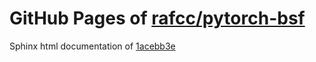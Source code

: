 GitHub Pages of [rafcc/pytorch-bsf](https://github.com/rafcc/pytorch-bsf.git)
===
Sphinx html documentation of [1acebb3e](https://github.com/rafcc/pytorch-bsf/tree/1acebb3ed59a706e0405ae27b95c5eb83f61ea5b)
